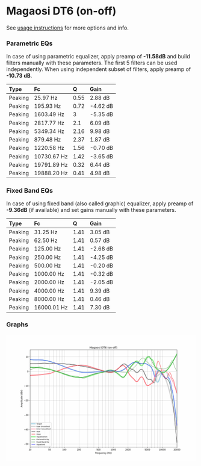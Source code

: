 # Magaosi DT6 (on-off)
See [usage instructions](https://github.com/jaakkopasanen/AutoEq#usage) for more options and info.

### Parametric EQs
In case of using parametric equalizer, apply preamp of **-11.58dB** and build filters manually
with these parameters. The first 5 filters can be used independently.
When using independent subset of filters, apply preamp of **-10.73 dB**.

| Type    | Fc          |    Q | Gain     |
|:--------|:------------|:-----|:---------|
| Peaking | 25.97 Hz    | 0.55 | 2.88 dB  |
| Peaking | 195.93 Hz   | 0.72 | -4.62 dB |
| Peaking | 1603.49 Hz  | 3    | -5.35 dB |
| Peaking | 2817.77 Hz  | 2.1  | 6.09 dB  |
| Peaking | 5349.34 Hz  | 2.16 | 9.98 dB  |
| Peaking | 879.48 Hz   | 2.37 | 1.87 dB  |
| Peaking | 1220.58 Hz  | 1.56 | -0.70 dB |
| Peaking | 10730.67 Hz | 1.42 | -3.65 dB |
| Peaking | 19791.89 Hz | 0.32 | 6.44 dB  |
| Peaking | 19888.20 Hz | 0.41 | 4.98 dB  |

### Fixed Band EQs
In case of using fixed band (also called graphic) equalizer, apply preamp of **-9.36dB**
(if available) and set gains manually with these parameters.

| Type    | Fc          |    Q | Gain     |
|:--------|:------------|:-----|:---------|
| Peaking | 31.25 Hz    | 1.41 | 3.05 dB  |
| Peaking | 62.50 Hz    | 1.41 | 0.57 dB  |
| Peaking | 125.00 Hz   | 1.41 | -2.68 dB |
| Peaking | 250.00 Hz   | 1.41 | -4.25 dB |
| Peaking | 500.00 Hz   | 1.41 | -0.20 dB |
| Peaking | 1000.00 Hz  | 1.41 | -0.32 dB |
| Peaking | 2000.00 Hz  | 1.41 | -2.05 dB |
| Peaking | 4000.00 Hz  | 1.41 | 9.39 dB  |
| Peaking | 8000.00 Hz  | 1.41 | 0.46 dB  |
| Peaking | 16000.01 Hz | 1.41 | 7.30 dB  |

### Graphs
![](./Magaosi%20DT6%20(on-off).png)